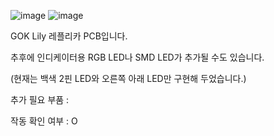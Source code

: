 ![image](https://github.com/user-attachments/assets/529c73cb-d9c6-4d7e-8b3c-61977cc27bb8)
![image](https://github.com/user-attachments/assets/e98cfba6-0b23-41a7-8aed-ddac41fbdb72)

GOK Lily 레플리카 PCB입니다.

추후에 인디케이터용 RGB LED나 SMD LED가 추가될 수도 있습니다.

(현재는 백색 2핀 LED와 오른쪽 아래 LED만 구현해 두었습니다.)

추가 필요 부품 : 

작동 확인 여부 : O
